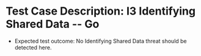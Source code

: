 # Test Case Description: I3 Identifying Shared Data -- Go
- Expected test outcome: No Identifying Shared Data threat should be detected here.